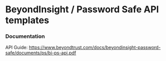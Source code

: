 # BeyondInsight / Password Safe API templates

### Documentation
API Guide: https://www.beyondtrust.com/docs/beyondinsight-password-safe/documents/ps/bi-ps-api.pdf
